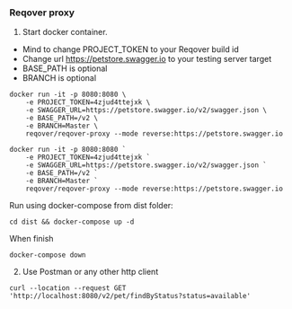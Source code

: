 ### Reqover proxy 

1. Start docker container.

- Mind to change PROJECT_TOKEN to your Reqover build id
- Change url https://petstore.swagger.io to your testing server target
- BASE_PATH is optional
- BRANCH is optional

```
docker run -it -p 8080:8080 \
    -e PROJECT_TOKEN=4zjud4ttejxk \
    -e SWAGGER_URL=https://petstore.swagger.io/v2/swagger.json \ 
    -e BASE_PATH=/v2 \
    -e BRANCH=Master \
    reqover/reqover-proxy --mode reverse:https://petstore.swagger.io
```

```
docker run -it -p 8080:8080 `
    -e PROJECT_TOKEN=4zjud4ttejxk `
    -e SWAGGER_URL=https://petstore.swagger.io/v2/swagger.json `
    -e BASE_PATH=/v2 `
    -e BRANCH=Master `
    reqover/reqover-proxy --mode reverse:https://petstore.swagger.io
```

Run using docker-compose from dist folder:

```
cd dist && docker-compose up -d
```

When finish

```
docker-compose down
```

2. Use Postman or any other http client

```
curl --location --request GET 'http://localhost:8080/v2/pet/findByStatus?status=available'
```
